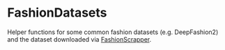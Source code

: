 # FashionDatasets
Helper functions for some common fashion datasets (e.g. DeepFashion2) and the dataset downloaded via [FashionScrapper](https://github.com/NiklasHoltmeyer/FashionScrapper).
